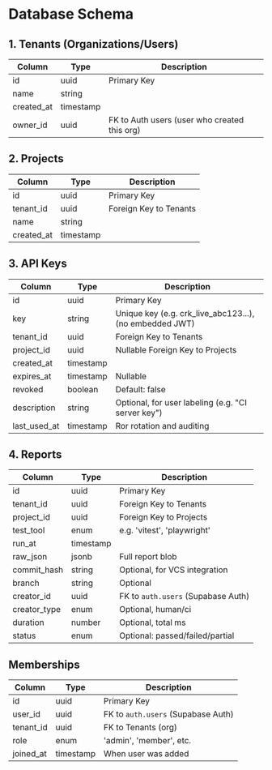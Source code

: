 # Database Schema

## 1. Tenants (Organizations/Users)

| Column     | Type      | Description                                  |
| ---------- | --------- | -------------------------------------------- |
| id         | uuid      | Primary Key                                  |
| name       | string    |                                              |
| created_at | timestamp |                                              |
| owner_id   | uuid      | FK to Auth users (user who created this org) |

## 2. Projects

| Column     | Type      | Description            |
| ---------- | --------- | ---------------------- |
| id         | uuid      | Primary Key            |
| tenant_id  | uuid      | Foreign Key to Tenants |
| name       | string    |                        |
| created_at | timestamp |                        |

## 3. API Keys

| Column       | Type      | Description                                             |
| ------------ | --------- | ------------------------------------------------------- |
| id           | uuid      | Primary Key                                             |
| key          | string    | Unique key (e.g. crk_live_abc123...), (no embedded JWT) |
| tenant_id    | uuid      | Foreign Key to Tenants                                  |
| project_id   | uuid      | Nullable Foreign Key to Projects                        |
| created_at   | timestamp |                                                         |
| expires_at   | timestamp | Nullable                                                |
| revoked      | boolean   | Default: false                                          |
| description  | string    | Optional, for user labeling (e.g. "CI server key")      |
| last_used_at | timestamp | Ror rotation and auditing                               |

## 4. Reports

| Column       | Type      | Description                        |
| ------------ | --------- | ---------------------------------- |
| id           | uuid      | Primary Key                        |
| tenant_id    | uuid      | Foreign Key to Tenants             |
| project_id   | uuid      | Foreign Key to Projects            |
| test_tool    | enum      | e.g. 'vitest', 'playwright'        |
| run_at       | timestamp |                                    |
| raw_json     | jsonb     | Full report blob                   |
| commit_hash  | string    | Optional, for VCS integration      |
| branch       | string    | Optional                           |
| creator_id   | uuid      | FK to `auth.users` (Supabase Auth) |
| creator_type | enum      | Optional, human/ci                 |
| duration     | number    | Optional, total ms                 |
| status       | enum      | Optional: passed/failed/partial    |

## Memberships

| Column    | Type      | Description                        |
| --------- | --------- | ---------------------------------- |
| id        | uuid      | Primary Key                        |
| user_id   | uuid      | FK to `auth.users` (Supabase Auth) |
| tenant_id | uuid      | FK to Tenants (org)                |
| role      | enum      | 'admin', 'member', etc.            |
| joined_at | timestamp | When user was added                |
